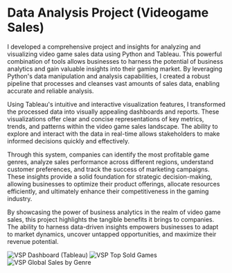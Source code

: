 # Data Analysis Project (Videogame Sales)
I developed a comprehensive project and insights for analyzing and visualizing video game sales data using Python and Tableau. This powerful combination of tools allows businesses to harness the potential of business analytics and gain valuable insights into their gaming market. By leveraging Python's data manipulation and analysis capabilities, I created a robust pipeline that processes and cleanses vast amounts of sales data, enabling accurate and reliable analysis.

Using Tableau's intuitive and interactive visualization features, I transformed the processed data into visually appealing dashboards and reports. These visualizations offer clear and concise representations of key metrics, trends, and patterns within the video game sales landscape. The ability to explore and interact with the data in real-time allows stakeholders to make informed decisions quickly and effectively.

Through this system, companies can identify the most profitable game genres, analyze sales performance across different regions, understand customer preferences, and track the success of marketing campaigns. These insights provide a solid foundation for strategic decision-making, allowing businesses to optimize their product offerings, allocate resources efficiently, and ultimately enhance their competitiveness in the gaming industry.

By showcasing the power of business analytics in the realm of video game sales, this project highlights the tangible benefits it brings to companies. The ability to harness data-driven insights empowers businesses to adapt to market dynamics, uncover untapped opportunities, and maximize their revenue potential.

![VSP Dashboard (Tableau)](https://github.com/AbhinavG5/VideogGameSales/assets/91477390/e8f5b867-23d1-4cca-b34d-4efa9ead4845)
![VSP Top Sold Games](https://github.com/AbhinavG5/VideogGameSales/assets/91477390/4526c7c9-5b17-47a1-8a61-06b9c57e65d9)
![VSP Global Sales by Genre](https://github.com/AbhinavG5/VideogGameSales/assets/91477390/9bf4afe0-aa8c-4307-99a9-2914b4e81ba3)
